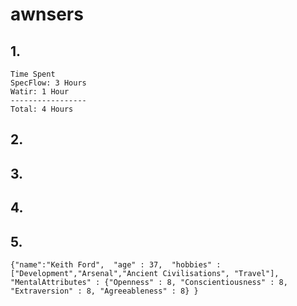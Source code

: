 # awnsers
## 1. 
```
Time Spent
SpecFlow: 3 Hours 
Watir: 1 Hour
-----------------
Total: 4 Hours
```


## 2. 


## 3. 

## 4. 

## 5. 

`{"name":"Keith Ford", 
 "age" : 37, 
 "hobbies" : ["Development","Arsenal","Ancient Civilisations", "Travel"],
 "MentalAttributes" : {"Openness" : 8, "Conscientiousness" : 8, "Extraversion" : 8, "Agreeableness" : 8}
}`
